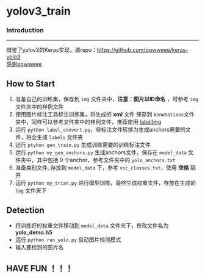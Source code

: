 # yolov3_train #

### Introduction

----------
借鉴了yolov3的Keras实现，源repo：https://github.com/qqwweee/keras-yolo3  
[感谢qqwweee](https://github.com/qqwweee)

## How to Start ##

1. 准备自己的训练集，保存到 `img` 文件夹中，**注意：图片以ID命名** ，可参考 `img` 文件夹中的样例文件
2. 使用图片标注工具标注训练集，将生成的 **xml** 文件 保存到 `Annotations`文件夹中，同样可以参考文件夹中的样例文件，推荐使用 [labelImg](https://github.com/tzutalin/labelImg "labelImg")
3. 运行 `python label_convert.py`，将标注文件转换为生成anchors需要的文件，将会生成 `labels` 文件夹
4. 运行 `ptyhon gen_train.py` 生成训练需要的训练标注文件
5. 运行 `python my_gen_anchors.py` 生成anchors文件，保存在 `model_data` 文件夹中，其中包括 9 个anchor，参考文件夹中的 `yolo_anchors.txt`
6. 准备类别文件, 存放到 `model_data` 下，参考 `voc_classes.txt`，使用 **空格** 隔开
7. 运行 `python my_trian.py` 进行模型训练，最终生成权重文件，存放在生成的 `log` 文件夹下

## Detection ##

- 将训练好的权重文件移动到 `model_data` 文件夹下，修改文件名为 **yolo_demo.h5**
- 运行 `python run_yolo.py` 启动图片检测模式
- 输入要检测的图片名

## HAVE FUN ！！！ ##